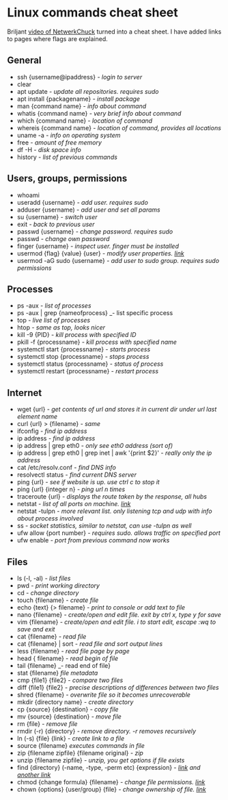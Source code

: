# Linux commands cheat sheet

Briljant [video of NetwerkChuck](https://www.youtube.com/watch?v=gd7BXuUQ91w) turned into a cheat sheet. I have added links to pages where flags are explained.

## General

- ssh {username@ipaddress} _- login to server_
- clear
- apt update _- update all repositories. requires sudo_
- apt install {packagename} _- install package_
- man {command name} _- info about command_
- whatis {command name} _- very brief info about command_
- which {command name} _- location of command_
- whereis {command name} _- location of command, provides all locations_
- uname -a _- info on operating system_
- free _- amount of free memory_
- df -H _- disk space info_
- history _- list of previous commands_

## Users, groups, permissions

- whoami
- useradd {username} _- add user. requires sudo_
- adduser {username) _- add user and set all params_
- su {username} _- switch user_
- exit _- back to previous user_
- passwd {username} _- change password. requires sudo_
- passwd _- change own password_
- finger {username} _- inspect user. finger must be installed_
- usermod {flag} {value} {user} _- modify user properties. [link](https://www.geeksforgeeks.org/linux-unix/usermod-command-in-linux-with-examples/)_
- usermod -aG sudo {username} _- add user to sudo group. requires sudo permissions_


## Processes

- ps -aux _- list of processes_
- ps -aux | grep {nameofprocess} _- list specific process
- top _- live list of processes_
- htop _- same as top, looks nicer_
- kill -9 {PID} _- kill process with specified ID_
- pkill -f {processname} _- kill process with specified name_
- systemctl start {processname} _- starts process_
- systemctl stop {processname} _- stops process_
- systemctl status {processname} _- status of process_
- systemctl restart {processname} _- restart process_

## Internet

- wget {url} _- get contents of url and stores it in current dir under url last element name_
- curl {url} > {filename} _- same_
- ifconfig _- find ip address_
- ip address _- find ip address_
- ip address | grep eth0 _- only see eth0 address (sort of)_
- ip address | grep eth0 | grep inet | awk '{print $2}' _- really only the ip address_
- cat /etc/resolv.conf _- find DNS info_
- resolvectl status _- find current DNS server_
- ping {url} _- see if website is up. use ctrl c to stop it_
- ping {url} {integer n} _- ping url n times_
- traceroute {url} _- displays the route taken by the response, all hubs_
- netstat _- list of all ports on machine. [link](https://www.geeksforgeeks.org/linux-unix/netstat-command-linux/)_
- netstat -tulpn _- more relevant list. only listening tcp and udp with info about process involved_
- ss _- socket statistics, similar to netstat, can use -tulpn as well_
- ufw allow {port number} _- requires sudo. allows traffic on specified port_
- ufw enable _- port from previous command now works_

## Files

- ls (-l, -al)  _- list files_
- pwd  _- print working directory_
- cd  _- change directory_
- touch {filename}  _- create file_
- echo {text} {> filename}  _- print to console or add text to file_
- nano {filename}  _- create/open and edit file. exit by ctrl x, type y for save_
- vim {filename} _- create/open and edit file. i to start edit, escape :wq to save and exit_
- cat {filename} _- read file_
- cat {filename} | sort _- read file and sort output lines_
- less {filename} _- read file page by page_
- head { filename} _- read begin of file_
- tail {filename} _- read end of file}
- stat {filename} _file metadata_
- cmp {file1} {file2} _- compare two files_
- diff {file1} {file2} _- precise descriptions of differences between two files_
- shred {filename} _- overwrite file so it becomes unrecoverable_
- mkdir {directory name} _- create directory_
- cp {source} {destination} _- copy file_
- mv {source} {destination} _- move file_
- rm {file} _- remove file_
- rmdir (-r) {directory} _- remove directory. -r removes recursively_
- ln (-s) {file} {link} _- create link to a file_
- source {filename} _executes commands in file_
- zip {filename zipfile} {filename original} _- zip_
- unzip {filename zipfile} _- unzip, you get options if file exists_
- find {directory} (-name, -type, -perm etc) {expression} _- [link](https://www.redhat.com/en/blog/linux-find-command) and [another link](https://help.ubuntu.com/community/find)_
- chmod {change formula} {filename} _- change file permissions. [link](https://www.digitalocean.com/community/tutorials/how-to-set-permissions-linux)_
- chown {options} {user/group} {file} _- change ownership of file. [link](https://linuxize.com/post/linux-chown-command/)_


